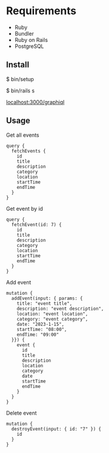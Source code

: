 # Requirements

- Ruby
- Bundler
- Ruby on Rails
- PostgreSQL

## Install

$ bin/setup

$ bin/rails s

[localhost:3000/graphiql](http://127.0.0.1:3000/graphiql)

## Usage

Get all events

```
query {
  fetchEvents {
    id
    title
    description
    category
    location
    startTime
    endTime
  }
}
```

Get event by id
```
query {
  fetchEvent(id: 7) {
    id
    title
    description
    category
    location
    startTime
    endTime
  }
}
```

Add event
```
mutation {
  addEvent(input: { params: {
    title: "event title",
    description: "event description", 
    location: "event location",
    category: "event category",
    date: "2023-1-15",
    startTime: "08:00",
    endTime: "09:00"
  }}) {
    event {
      id
      title
      description
      location
      category
      date
      startTime
      endTime
    }
  }
}
```

Delete event
```
mutation {
  destroyEvent(input: { id: "7" }) {
    id
  }
}
```
